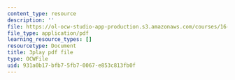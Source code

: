 ```yaml
---
content_type: resource
description: ''
file: https://ol-ocw-studio-app-production.s3.amazonaws.com/courses/16-687-private-pilot-ground-school-january-iap-2019/931a0b17bfb75fb70067e853c813fb0f_OlQie93CwLY.pdf
file_type: application/pdf
learning_resource_types: []
resourcetype: Document
title: 3play pdf file
type: OCWFile
uid: 931a0b17-bfb7-5fb7-0067-e853c813fb0f
---
```

